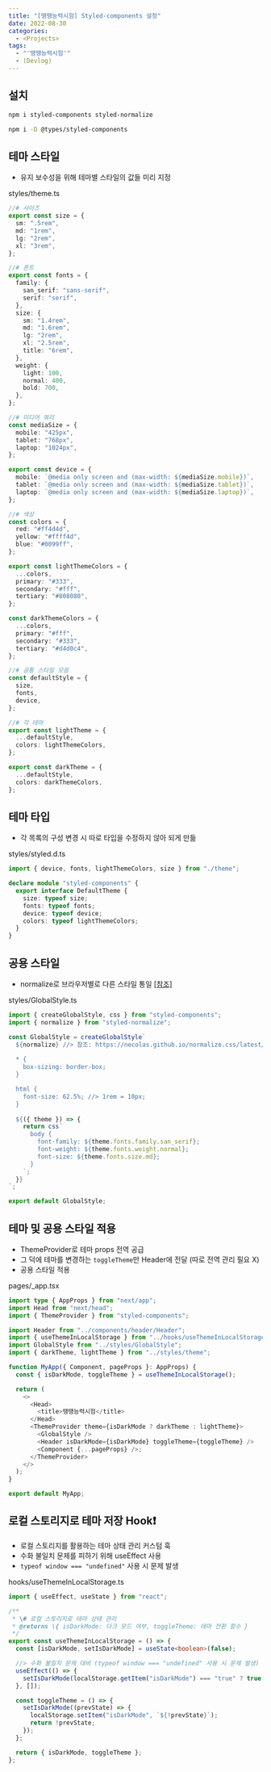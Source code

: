```yaml
---
title: "[땡땡능력시험] Styled-components 설정"
date: 2022-08-30
categories:
  - <Projects>
tags:
  - "'땡땡능력시험'"
  - (Devlog)
---
```


## 설치

```bash
npm i styled-components styled-normalize

npm i -D @types/styled-components
```

## 테마 스타일

- 유지 보수성을 위해 테마별 스타일의 값들 미리 지정

styles/theme.ts

```ts
//# 사이즈
export const size = {
  sm: ".5rem",
  md: "1rem",
  lg: "2rem",
  xl: "3rem",
};

//# 폰트
export const fonts = {
  family: {
    san_serif: "sans-serif",
    serif: "serif",
  },
  size: {
    sm: "1.4rem",
    md: "1.6rem",
    lg: "2rem",
    xl: "2.5rem",
    title: "6rem",
  },
  weight: {
    light: 100,
    normal: 400,
    bold: 700,
  },
};

//# 미디어 쿼리
const mediaSize = {
  mobile: "425px",
  tablet: "768px",
  laptop: "1024px",
};

export const device = {
  mobile: `@media only screen and (max-width: ${mediaSize.mobile})`,
  tablet: `@media only screen and (max-width: ${mediaSize.tablet})`,
  laptop: `@media only screen and (max-width: ${mediaSize.laptop})`,
};

//# 색상
const colors = {
  red: "#ff4d4d",
  yellow: "#ffff4d",
  blue: "#0099ff",
};

export const lightThemeColors = {
  ...colors,
  primary: "#333",
  secondary: "#fff",
  tertiary: "#808080",
};

const darkThemeColors = {
  ...colors,
  primary: "#fff",
  secondary: "#333",
  tertiary: "#d4d0c4",
};

//# 공통 스타일 모음
const defaultStyle = {
  size,
  fonts,
  device,
};

//# 각 테마
export const lightTheme = {
  ...defaultStyle,
  colors: lightThemeColors,
};

export const darkTheme = {
  ...defaultStyle,
  colors: darkThemeColors,
};
```

## 테마 타입

- 각 목록의 구성 변경 시 따로 타입을 수정하지 않아 되게 만듦

styles/styled.d.ts

```ts
import { device, fonts, lightThemeColors, size } from "./theme";

declare module "styled-components" {
  export interface DefaultTheme {
    size: typeof size;
    fonts: typeof fonts;
    device: typeof device;
    colors: typeof lightThemeColors;
  }
}
```

## 공용 스타일

- normalize로 브라우저별로 다른 스타일 통일 [[참조]](https://necolas.github.io/normalize.css/latest/normalize.css)

styles/GlobalStyle.ts

```ts
import { createGlobalStyle, css } from "styled-components";
import { normalize } from "styled-normalize";

const GlobalStyle = createGlobalStyle`
  ${normalize} //> 참조: https://necolas.github.io/normalize.css/latest/normalize.css
  
  * {
    box-sizing: border-box;
  } 

  html {
    font-size: 62.5%; //> 1rem = 10px;  
  }
  
  ${({ theme }) => {
    return css`
      body {
        font-family: ${theme.fonts.family.san_serif};
        font-weight: ${theme.fonts.weight.normal};
        font-size: ${theme.fonts.size.md};
      }
    `;
  }}
`;

export default GlobalStyle;
```

## 테마 및 공용 스타일 적용

- ThemeProvider로 테마 props 전역 공급
- 그 덕에 테마를 변경하는 `toggleTheme`만 Header에 전달 (따로 전역 관리 필요 X)
- 공용 스타일 적용

pages/\_app.tsx

```ts
import type { AppProps } from "next/app";
import Head from "next/head";
import { ThemeProvider } from "styled-components";

import Header from "../components/header/Header";
import { useThemeInLocalStorage } from "../hooks/useThemeInLocalStorage";
import GlobalStyle from "../styles/GlobalStyle";
import { darkTheme, lightTheme } from "../styles/theme";

function MyApp({ Component, pageProps }: AppProps) {
  const { isDarkMode, toggleTheme } = useThemeInLocalStorage();

  return (
    <>
      <Head>
        <title>땡땡능력시험</title>
      </Head>
      <ThemeProvider theme={isDarkMode ? darkTheme : lightTheme}>
        <GlobalStyle />
        <Header isDarkMode={isDarkMode} toggleTheme={toggleTheme} />
        <Component {...pageProps} />;
      </ThemeProvider>
    </>
  );
}

export default MyApp;
```

## 로컬 스토리지로 테마 저장 Hook❗️

- 로컬 스토리지를 활용하는 테마 상태 관리 커스텀 훅
- 수화 불일치 문제를 피하기 위해 useEffect 사용
- `typeof window === "undefined"` 사용 시 문제 발생

hooks/useThemeInLocalStorage.ts

```ts
import { useEffect, useState } from "react";

/**
 * \# 로컬 스토리지로 테마 상태 관리
 * @returns \{ isDarkMode: 다크 모드 여부, toggleTheme: 테마 전환 함수 }
 */
export const useThemeInLocalStorage = () => {
  const [isDarkMode, setIsDarkMode] = useState<boolean>(false);

  //> 수화 불일치 문제 대비 (typeof window === "undefined" 사용 시 문제 발생)
  useEffect(() => {
    setIsDarkMode(localStorage.getItem("isDarkMode") === "true" ? true : false);
  }, []);

  const toggleTheme = () => {
    setIsDarkMode((prevState) => {
      localStorage.setItem("isDarkMode", `${!prevState}`);
      return !prevState;
    });
  };

  return { isDarkMode, toggleTheme };
};
```
